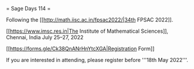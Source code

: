 = Sage Days 114 =

Following the [[http://math.iisc.ac.in/fpsac2022/|34th FPSAC 2022]].

[[https://www.imsc.res.in|The Institute of Mathematical Sciences]], Chennai, India
July 25–27, 2022

[[https://forms.gle/Ck38QnANrHnYtcXGA|Registration Form]]

If you are interested in attending, please register before '''18th May 2022'''.
